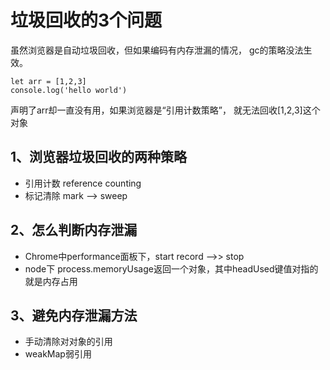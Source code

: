 # 垃圾回收的3个问题

虽然浏览器是自动垃圾回收，但如果编码有内存泄漏的情况，
gc的策略没法生效。
```
let arr = [1,2,3]
console.log('hello world')
```
声明了arr却一直没有用，如果浏览器是“引用计数策略”， 就无法回收[1,2,3]这个对象

## 1、浏览器垃圾回收的两种策略
* 引用计数 reference counting
* 标记清除 mark --> sweep

## 2、怎么判断内存泄漏
* Chrome中performance面板下，start record -->> stop
* node下 process.memoryUsage返回一个对象，其中headUsed键值对指的就是内存占用

## 3、避免内存泄漏方法
* 手动清除对对象的引用
* weakMap弱引用